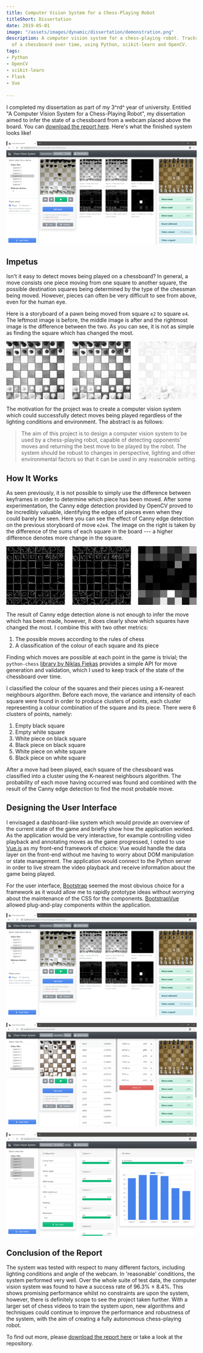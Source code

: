 ```yaml
---
title: Computer Vision System for a Chess-Playing Robot
titleShort: Dissertation
date: 2019-05-01
image: "/assets/images/dynamic/dissertation/demonstration.png"
description: A computer vision system for a chess-playing robot. Tracks the state
  of a chessboard over time, using Python, scikit-learn and OpenCV.
tags:
- Python
- OpenCV
- scikit-learn
- Flask
- Vue

---
```

I completed my dissertation as part of my 3^rd^ year of university. Entitled "A Computer Vision System for a Chess-Playing Robot", my dissertation aimed to infer the state of a chessboard from a webcam placed above the board. You can [download the report here](https://gregives.co.uk/projects/dissertation/dissertation.pdf). Here's what the finished system looks like!

![Demonstration page of the system](/assets/images/dynamic/dissertation/demonstration.png)

## Impetus

Isn't it easy to detect moves being played on a chessboard? In general, a move consists one piece moving from one square to another square, the possible destination squares being determined by the type of the chessman being moved. However, pieces can often be very difficult to see from above, even for the human eye.

Here is a storyboard of a pawn being moved from square `e2` to square `e4`. The leftmost image is before, the middle image is after and the rightmost image is the difference between the two. As you can see, it is not as simple as finding the square which has changed the most.

![Storyboard showing chess move e2e4](/assets/images/dynamic/dissertation/e2e4.png)

The motivation for the project was to create a computer vision system which could successfully detect moves being played regardless of the lighting conditions and environment. The abstract is as follows:

> The aim of this project is to design a computer vision system to be used by a chess-playing robot, capable of detecting opponents' moves and returning the best move to be played by the robot. The system should be robust to changes in perspective, lighting and other environmental factors so that it can be used in any reasonable setting.

## How It Works

As seen previously, it is not possible to simply use the difference between keyframes in order to determine which piece has been moved. After some experimentation, the Canny edge detection provided by OpenCV proved to be incredibly valuable, identifying the edges of pieces even when they could barely be seen. Here you can see the effect of Canny edge detection on the previous storyboard of move `e2e4`. The image on the right is taken by the difference of the sums of each square in the board --- a higher difference denotes more change in the square.

![Canny edge detection on move e2e4](/assets/images/dynamic/dissertation/canny.png)

The result of Canny edge detection alone is not enough to infer the move which has been made, however, it does clearly show which squares have changed the most. I combine this with two other metrics:

1. The possible moves according to the rules of chess
2. A classification of the colour of each square and its piece

Finding which moves are possible at each point in the game is trivial; the `python-chess` [library by Niklas Fiekas](https://github.com/niklasf/python-chess) provides a simple API for move generation and validation, which I used to keep track of the state of the chessboard over time.

I classified the colour of the squares and their pieces using a K-nearest neighbours algorithm. Before each move, the variance and intensity of each square were found in order to produce clusters of points, each cluster representing a colour combination of the square and its piece. There were 6 clusters of points, namely:

1. Empty black square
2. Empty white square
3. White piece on black square
4. Black piece on black square
5. White piece on white square
6. Black piece on white square

After a move had been played, each square of the chessboard was classified into a cluster using the K-nearest neighbours algorithm. The probability of each move having occurred was found and combined with the result of the Canny edge detection to find the most probable move.

## Designing the User Interface

I envisaged a dashboard-like system which would provide an overview of the current state of the game and  briefly show how the application worked. As the application would be very interactive, for example controlling video playback and annotating moves as the game progressed, I opted to use [Vue.js](https://vuejs.org) as my front-end framework of choice: Vue would handle the data layer on the front-end without me having to worry about DOM manipulation or state management. The application would connect to the Python server in order to live stream the video playback and receive information about the game being played.

For the user interface, [Bootstrap](https://getbootstrap.com) seemed the most obvious choice for a framework as it would allow me to rapidly prototype ideas without worrying about the maintenance of the CSS for the components. [BootstrapVue](https://bootstrap-vue.js.org) allowed plug-and-play components within the application.

![Demonstration page of the system](/assets/images/dynamic/dissertation/demonstration.png)

![Annotation page of the system](/assets/images/dynamic/dissertation/annotation.png)

![Testing page of the system](/assets/images/dynamic/dissertation/testing.png)

## Conclusion of the Report

The system was tested with respect to many different factors, including lighting conditions and angle of the webcam. In 'reasonable' conditions, the system performed very well. Over the whole suite of test data, the computer vision system was found to have a success rate of 96.3% &#177; 8.4%. This shows promising performance whilst no constraints are upon the system, however, there is definitely scope to see the project taken further. With a larger set of chess videos to train the system upon, new algorithms and techniques could continue to improve the performance and robustness of the system, with the aim of creating a fully autonomous chess-playing robot.

To find out more, please [download the report here](/projects/dissertation/dissertation.pdf) or take a look at the repository.